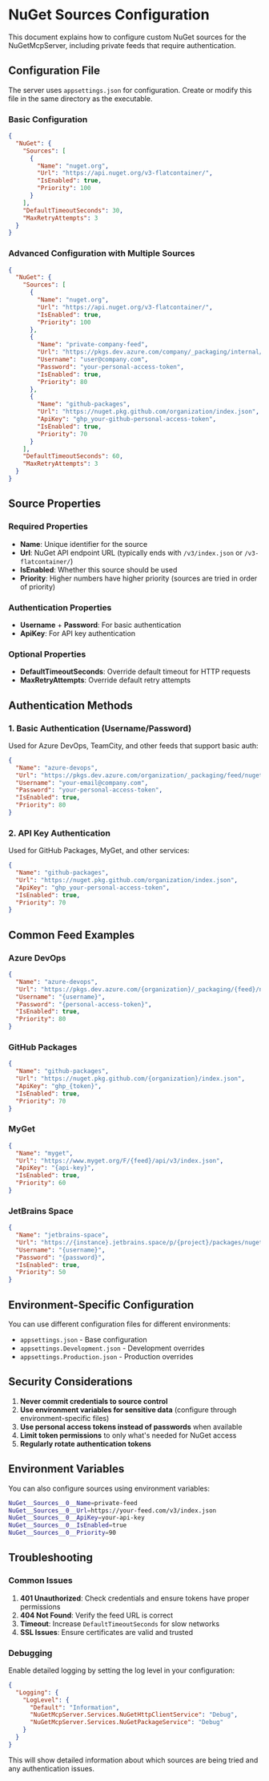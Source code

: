 # NuGet Sources Configuration

This document explains how to configure custom NuGet sources for the NuGetMcpServer, including private feeds that require authentication.

## Configuration File

The server uses `appsettings.json` for configuration. Create or modify this file in the same directory as the executable.

### Basic Configuration

```json
{
  "NuGet": {
    "Sources": [
      {
        "Name": "nuget.org",
        "Url": "https://api.nuget.org/v3-flatcontainer/",
        "IsEnabled": true,
        "Priority": 100
      }
    ],
    "DefaultTimeoutSeconds": 30,
    "MaxRetryAttempts": 3
  }
}
```

### Advanced Configuration with Multiple Sources

```json
{
  "NuGet": {
    "Sources": [
      {
        "Name": "nuget.org",
        "Url": "https://api.nuget.org/v3-flatcontainer/",
        "IsEnabled": true,
        "Priority": 100
      },
      {
        "Name": "private-company-feed",
        "Url": "https://pkgs.dev.azure.com/company/_packaging/internal/nuget/v3/index.json",
        "Username": "user@company.com",
        "Password": "your-personal-access-token",
        "IsEnabled": true,
        "Priority": 80
      },
      {
        "Name": "github-packages",
        "Url": "https://nuget.pkg.github.com/organization/index.json",
        "ApiKey": "ghp_your-github-personal-access-token",
        "IsEnabled": true,
        "Priority": 70
      }
    ],
    "DefaultTimeoutSeconds": 60,
    "MaxRetryAttempts": 3
  }
}
```

## Source Properties

### Required Properties

- **Name**: Unique identifier for the source
- **Url**: NuGet API endpoint URL (typically ends with `/v3/index.json` or `/v3-flatcontainer/`)
- **IsEnabled**: Whether this source should be used
- **Priority**: Higher numbers have higher priority (sources are tried in order of priority)

### Authentication Properties

- **Username** + **Password**: For basic authentication
- **ApiKey**: For API key authentication

### Optional Properties

- **DefaultTimeoutSeconds**: Override default timeout for HTTP requests
- **MaxRetryAttempts**: Override default retry attempts

## Authentication Methods

### 1. Basic Authentication (Username/Password)

Used for Azure DevOps, TeamCity, and other feeds that support basic auth:

```json
{
  "Name": "azure-devops",
  "Url": "https://pkgs.dev.azure.com/organization/_packaging/feed/nuget/v3/index.json",
  "Username": "your-email@company.com",
  "Password": "your-personal-access-token",
  "IsEnabled": true,
  "Priority": 80
}
```

### 2. API Key Authentication

Used for GitHub Packages, MyGet, and other services:

```json
{
  "Name": "github-packages",
  "Url": "https://nuget.pkg.github.com/organization/index.json",
  "ApiKey": "ghp_your-personal-access-token",
  "IsEnabled": true,
  "Priority": 70
}
```

## Common Feed Examples

### Azure DevOps

```json
{
  "Name": "azure-devops",
  "Url": "https://pkgs.dev.azure.com/{organization}/_packaging/{feed}/nuget/v3/index.json",
  "Username": "{username}",
  "Password": "{personal-access-token}",
  "IsEnabled": true,
  "Priority": 80
}
```

### GitHub Packages

```json
{
  "Name": "github-packages",
  "Url": "https://nuget.pkg.github.com/{organization}/index.json",
  "ApiKey": "ghp_{token}",
  "IsEnabled": true,
  "Priority": 70
}
```

### MyGet

```json
{
  "Name": "myget",
  "Url": "https://www.myget.org/F/{feed}/api/v3/index.json",
  "ApiKey": "{api-key}",
  "IsEnabled": true,
  "Priority": 60
}
```

### JetBrains Space

```json
{
  "Name": "jetbrains-space",
  "Url": "https://{instance}.jetbrains.space/p/{project}/packages/nuget/v3/index.json",
  "Username": "{username}",
  "Password": "{password}",
  "IsEnabled": true,
  "Priority": 50
}
```

## Environment-Specific Configuration

You can use different configuration files for different environments:

- `appsettings.json` - Base configuration
- `appsettings.Development.json` - Development overrides
- `appsettings.Production.json` - Production overrides

## Security Considerations

1. **Never commit credentials to source control**
2. **Use environment variables for sensitive data** (configure through environment-specific files)
3. **Use personal access tokens instead of passwords** when available
4. **Limit token permissions** to only what's needed for NuGet access
5. **Regularly rotate authentication tokens**

## Environment Variables

You can also configure sources using environment variables:

```bash
NuGet__Sources__0__Name=private-feed
NuGet__Sources__0__Url=https://your-feed.com/v3/index.json
NuGet__Sources__0__ApiKey=your-api-key
NuGet__Sources__0__IsEnabled=true
NuGet__Sources__0__Priority=90
```

## Troubleshooting

### Common Issues

1. **401 Unauthorized**: Check credentials and ensure tokens have proper permissions
2. **404 Not Found**: Verify the feed URL is correct
3. **Timeout**: Increase `DefaultTimeoutSeconds` for slow networks
4. **SSL Issues**: Ensure certificates are valid and trusted

### Debugging

Enable detailed logging by setting the log level in your configuration:

```json
{
  "Logging": {
    "LogLevel": {
      "Default": "Information",
      "NuGetMcpServer.Services.NuGetHttpClientService": "Debug",
      "NuGetMcpServer.Services.NuGetPackageService": "Debug"
    }
  }
}
```

This will show detailed information about which sources are being tried and any authentication issues.
